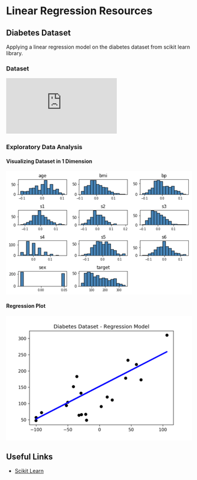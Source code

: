 # Linear Regression Resources

## Diabetes Dataset

Applying a linear regression model on the diabetes dataset from scikit learn library.

### Dataset

![Dataset information](https://scikit-learn.org/stable/modules/generated/sklearn.datasets.load_diabetes.html)

### Exploratory Data Analysis

#### Visualizing Dataset in 1 Dimension

![Histograms of Features](plots/histograms.png)

#### Regression Plot

![Regression Plot](plots/reg.png)

## Useful Links

* [Scikit Learn](https://scikit-learn.org/stable/modules/linear_model.html#linear-regression)